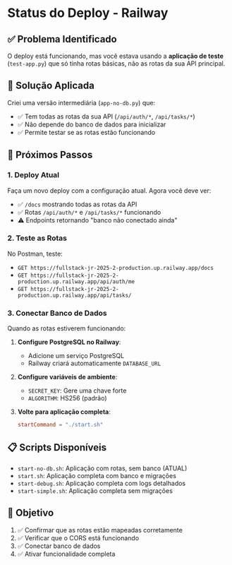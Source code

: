 # Status do Deploy - Railway

## ✅ Problema Identificado

O deploy está funcionando, mas você estava usando a **aplicação de teste** (`test-app.py`) que só tinha rotas básicas, não as rotas da sua API principal.

## 🔧 Solução Aplicada

Criei uma versão intermediária (`app-no-db.py`) que:
- ✅ Tem todas as rotas da sua API (`/api/auth/*`, `/api/tasks/*`)
- ✅ Não depende do banco de dados para inicializar
- ✅ Permite testar se as rotas estão funcionando

## 🚀 Próximos Passos

### 1. Deploy Atual
Faça um novo deploy com a configuração atual. Agora você deve ver:
- ✅ `/docs` mostrando todas as rotas da API
- ✅ Rotas `/api/auth/*` e `/api/tasks/*` funcionando
- ⚠️ Endpoints retornando "banco não conectado ainda"

### 2. Teste as Rotas
No Postman, teste:
- `GET https://fullstack-jr-2025-2-production.up.railway.app/docs`
- `GET https://fullstack-jr-2025-2-production.up.railway.app/api/auth/me`
- `GET https://fullstack-jr-2025-2-production.up.railway.app/api/tasks/`

### 3. Conectar Banco de Dados
Quando as rotas estiverem funcionando:

1. **Configure PostgreSQL no Railway**:
   - Adicione um serviço PostgreSQL
   - Railway criará automaticamente `DATABASE_URL`

2. **Configure variáveis de ambiente**:
   - `SECRET_KEY`: Gere uma chave forte
   - `ALGORITHM`: HS256 (padrão)

3. **Volte para aplicação completa**:
   ```toml
   startCommand = "./start.sh"
   ```

## 📋 Scripts Disponíveis

- `start-no-db.sh`: Aplicação com rotas, sem banco (ATUAL)
- `start.sh`: Aplicação completa com banco e migrações
- `start-debug.sh`: Aplicação completa com logs detalhados
- `start-simple.sh`: Aplicação completa sem migrações

## 🎯 Objetivo

1. ✅ Confirmar que as rotas estão mapeadas corretamente
2. ✅ Verificar que o CORS está funcionando
3. ✅ Conectar banco de dados
4. ✅ Ativar funcionalidade completa
